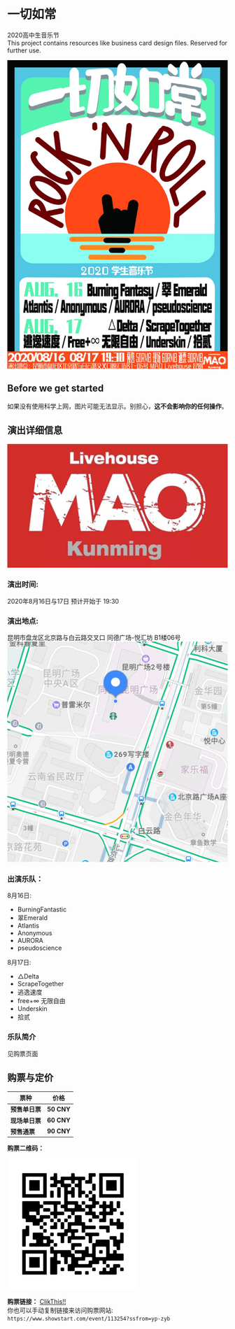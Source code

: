 # 一切如常

2020高中生音乐节  
This project contains resources like business card design files. Reserved for further use.

![alt="poster01 宣传海报"](./src/images/poster.jpg "宣传海报")

## Before we get started

如果没有使用科学上网，图片可能无法显示。别担心，__这不会影响你的任何操作__。

## 演出详细信息

![MAO_LOGO](./src/images/MaoLOGO.jpg "MAOLOGO")

### 演出时间:

2020年8月16日与17日
预计开始于 19:30

### 演出地点:

昆明市盘龙区北京路与白云路交叉口 同德广场-悦汇坊 B1楼06号
![Map](./src/images/map.png)

### 出演乐队：

  

8月16日:
* BurningFantastic
* 翠Emerald
* Atlantis
* Anonymous
* AURORA
* pseudoscience

  
  
8月17日:
* △Delta
* ScrapeTogether
* 逃逸速度
* free+∞ 无限自由
* Underskin
* 拾贰

### 乐队简介

见购票页面

## 购票与定价

| 票种          | 价格           |
| ------------- |:-------------:|
| __预售单日票__ | __50 CNY__    |
| __现场单日票__ | __60 CNY__    |
| __预售通票__   | __90 CNY__    |


__购票二维码：__

![QR4tk](./src/images/QR4tk.png)

__购票链接：__  [ClikThis!!](https://www.showstart.com/event/113254?ssfrom=yp-zyb)  
你也可以手动复制链接来访问购票网站: 
```https://www.showstart.com/event/113254?ssfrom=yp-zyb```  
